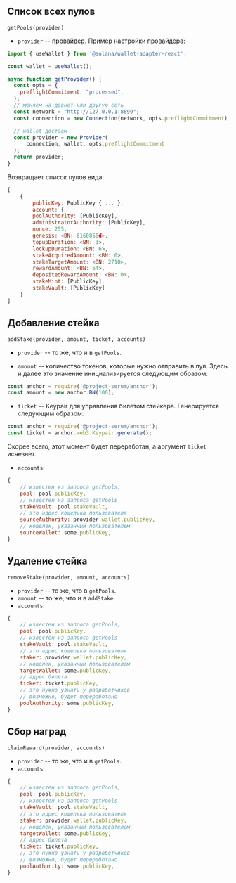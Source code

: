 ## Список всех пулов

`getPools(provider)`

* `provider` -- провайдер. Пример настройки провайдера:

```js
import { useWallet } from '@solana/wallet-adapter-react';

const wallet = useWallet();

async function getProvider() {
  const opts = {
    preflightCommitment: "processed",
  };
  // меняем на девнет или другую сеть
  const network = "http://127.0.0.1:8899";
  const connection = new Connection(network, opts.preflightCommitment);

  // wallet достаем
  const provider = new Provider(
      connection, wallet, opts.preflightCommitment
  );
  return provider;
}
```

Возвращает список пулов вида:

```js
[
    {
        publicKey: PublicKey { ... },
        account: {
        poolAuthority: [PublicKey],
        administratorAuthority: [PublicKey],
        nonce: 255,
        genesis: <BN: 6160858d>,
        topupDuration: <BN: 3>,
        lockupDuration: <BN: 6>,
        stakeAcquiredAmount: <BN: 0>,
        stakeTargetAmount: <BN: 2710>,
        rewardAmount: <BN: 64>,
        depositedRewardAmount: <BN: 0>,
        stakeMint: [PublicKey],
        stakeVault: [PublicKey]
    }
]
```

## Добавление стейка

`addStake(provider, amount, ticket, accounts)`

* `provider` -- то же, что и в `getPools`.

* `amount` -- количество токенов, которые нужно отправить в пул. Здесь и далее это значение инициализируется следующим образом:

```js
const anchor = require('@project-serum/anchor');
const amount = new anchor.BN(100);
```

* `ticket` -- Keypair для управления билетом стейкера. Генерируется следующим образом:

```js
const anchor = require('@project-serum/anchor');
const ticket = anchor.web3.Keypair.generate();
```

Скорее всего, этот момент будет переработан, а аргумент `ticket` исчезнет.

* `accounts`:

```js
{
    // известен из запроса getPools,
    pool: pool.publicKey,
    // известен из запроса getPools
    stakeVault: pool.stakeVault,
    // это адрес кошелька пользователя
    sourceAuthority: provider.wallet.publicKey,
    // кошелек, указанный пользователем
    sourceWallet: some.publicKey,
}
```

## Удаление стейка

`removeStake(provider, amount, accounts)`

* `provider` -- то же, что в `getPools`.
* `amount` -- то же, что и в `addStake`.
* `accounts`:

```js
{
    // известен из запроса getPools,
    pool: pool.publicKey,
    // известен из запроса getPools
    stakeVault: pool.stakeVault,
    // это адрес кошелька пользователя
    staker: provider.wallet.publicKey,
    // кошелек, указанный пользователем
    targetWallet: some.publicKey,
    // адрес билета
    ticket: ticket.publicKey,
    // это нужно узнать у разработчиков
    // возможно, будет переработано
    poolAuthority: some.publicKey,
}
```

## Сбор наград

`claimReward(provider, accounts)`

* `provider` -- то же, что и в `getPools`.
* `accounts`:

```js
{
    // известен из запроса getPools,
    pool: pool.publicKey,
    // известен из запроса getPools
    stakeVault: pool.stakeVault,
    // это адрес кошелька пользователя
    staker: provider.wallet.publicKey,
    // кошелек, указанный пользователем
    targetWallet: some.publicKey,
    // адрес билета
    ticket: ticket.publicKey,
    // это нужно узнать у разработчиков
    // возможно, будет переработано
    poolAuthority: some.publicKey,
}
```